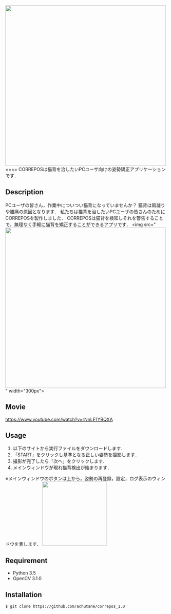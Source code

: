 <img src="https://github.com/achutane/correpos_1.0/blob/master/correpos_logo.png" width="500px">
====
CORREPOSは猫背を治したいPCユーザ向けの姿勢矯正アプリケーションです．

## Description
PCユーザの皆さん，作業中についつい猫背になっていませんか？
猫背は肩凝りや腰痛の原因となります．
私たちは猫背を治したいPCユーザの皆さんのためにCORREPOSを製作しました．
CORREPOSは猫背を検知しそれを警告することで，無理なく手軽に猫背を矯正することができるアプリです．
<img src="<img src="https://github.com/achutane/correpos_1.0/blob/master/correpos_logo.png" width="500px">" width="300px">

## Movie
https://www.youtube.com/watch?v=rNnLF1YBQXA

## Usage
1. 以下のサイトから実行ファイルをダウンロードします．
2. 「START」をクリックし基準となる正しい姿勢を撮影します．
3. 撮影が完了したら「次へ」をクリックします．
4. メインウィンドウが現れ猫背検出が始まります．

※メインウィンドウのボタンは上から，姿勢の再登録，設定，ログ表示のウィンドウを表します．
<img src="https://github.com/achutane/correpos_1.0/blob/master/screenshot.png" width="200px">

## Requirement
* Python 3.5  
* OpenCV 3.1.0

## Installation
    $ git clone https://github.com/achutane/correpos_1.0
